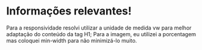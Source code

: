 # Informações relevantes!

Para a responsividade resolvi utilizar a unidade de medida vw para melhor adaptação do conteúdo da tag H1;
Para a imagem, eu utilizei a porcentagem mas coloquei min-width para não minimizá-lo muito.
